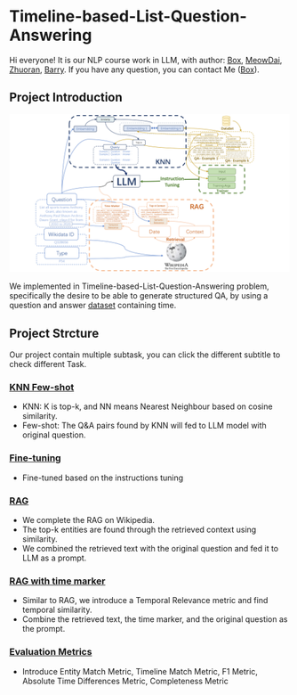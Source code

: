 # Timeline-based-List-Question-Answering

Hi everyone! It is our NLP course work in LLM, with author: [Box](https://github.com/baimuchu), [MeowDai](https://github.com/MeowDai), [Zhuoran](https://github.com/wang-zhuoran), [Barry](https://github.com/Bzz77). If you have any question, you can contact Me ([Box](https://github.com/baimuchu)).

## Project Introduction
<div align=center>
   <img src="NLP-main-fig.png">
</div>


We implemented in Timeline-based-List-Question-Answering problem, specifically the desire to be able to generate structured QA, by using a question and answer [dataset](https://github.com/VenkteshV/TLQA_NLP_Porject/) containing time.

## Project Strcture
Our project contain multiple subtask, you can click the different subtitle to check different Task.

### [**KNN Few-shot**](https://github.com/wang-zhuoran/Timeline-based-List-Question-Answering/tree/KNN)
 - KNN: K is top-k, and NN means Nearest Neighbour based on cosine similarity.
 - Few-shot: The Q&A pairs found by KNN will fed to LLM model with original question.

### [**Fine-tuning**](https://github.com/wang-zhuoran/Timeline-based-List-Question-Answering/tree/fine-tuning)
 - Fine-tuned based on the instructions tuning

### [**RAG**](https://github.com/wang-zhuoran/Timeline-based-List-Question-Answering/tree/fine-tuned-model-with-RAG)
 - We complete the RAG on Wikipedia.
 - The top-k entities are found through the retrieved context using similarity.
 - We combined the retrieved text with the original question and fed it to LLM as a prompt.

 ### [**RAG with time marker**](https://github.com/wang-zhuoran/Timeline-based-List-Question-Answering/tree/TempRet)
 - Similar to RAG, we introduce a Temporal Relevance metric and find temporal similarity.
 - Combine the retrieved text, the time marker, and the original question as the prompt.

 ### [**Evaluation Metrics**](https://github.com/wang-zhuoran/Timeline-based-List-Question-Answering/tree/TempRet)
 - Introduce Entity Match Metric, Timeline Match Metric, F1 Metric, Absolute Time Differences  Metric, Completeness Metric
